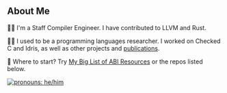 ## About Me

👨‍💻 I'm a Staff Compiler Engineer. I have contributed to LLVM and Rust.

👨‍🏫 I used to be a programming languages researcher. I worked on Checked C and Idris, as well as other projects and [publications](https://lenary.co.uk/publications/).

🤔 Where to start? Try [My Big List of ABI Resources](https://github.com/lenary/abis) or the repos listed below.

[![pronouns: he/him](https://img.shields.io/badge/pronouns-he%2Fhim-blue)](http://pronoun.is/he "pronouns: he/him")
